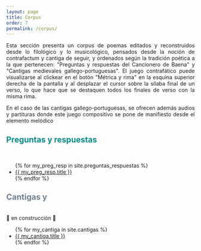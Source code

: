 ```yaml
---
layout: page
title: Corpus
order: 7
permalink: /corpus/
---
```


<p align="justify">Esta sección presenta un corpus de poemas editados y reconstruidos desde lo filológico y lo musicológico, pensados desde la noción de contrafactum y cantiga de seguir, y ordenados según la tradición poética a la que pertenecen: "Preguntas y respuestas del Cancionero de Baena" y "Cantigas medievales gallego-portuguesas". El juego contrafático puede visualizarse al clickear en el botón "Métrica y rima" en la esquina superior derecha de la pantalla y al desplazar el cursor sobre la sílaba final de un verso, lo que hace que se destaquen todos los finales de verso con la misma rima.  
</p>
<p align="justify">En el caso de las cantigas gallego-portuguesas, se ofrecen además audios y partituras donde este juego compositivo se pone de manifiesto desde el elemento melódico</p>



## <span style="color: DarkCyan;">Preguntas y respuestas</span>
<br/>
<ul>
{% for my_preg_resp in site.preguntas_respuestas %}
    <li><a href="{{site.baseurl}}/{{my_preg_resp.url}}">{{ my_preg_resp.title }}</a></li>
{% endfor %}
</ul>

## <span style="color: SlateGray;">Cantigas y </span>
<br/>
🚧 en construcción 🚧
<br/>
<ul>
{% for my_cantiga in site.cantigas %}
    <li><a href="{{site.baseurl}}/{{my_cantiga.url}}">{{ my_cantiga.title }}</a></li>
{% endfor %}
</ul>